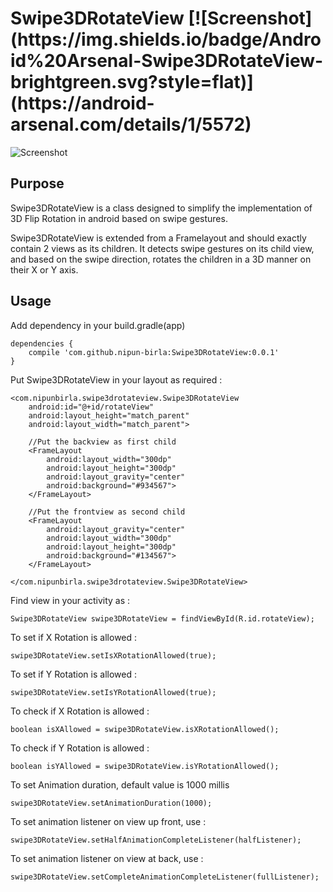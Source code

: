 <h1>Swipe3DRotateView [![Screenshot](https://img.shields.io/badge/Android%20Arsenal-Swipe3DRotateView-brightgreen.svg?style=flat)](https://android-arsenal.com/details/1/5572) </h1>

![Screenshot](https://cloud.githubusercontent.com/assets/7312366/21467583/d5905664-ca18-11e6-898c-8b8b2ca6d03a.gif)

<h2>Purpose</h2>
Swipe3DRotateView is a class designed to simplify the implementation of 3D Flip Rotation in android based on swipe gestures.

Swipe3DRotateView is extended from a Framelayout and should exactly contain 2 views as its children. It detects swipe gestures on its child view, and based on the swipe direction, rotates the children in a 3D manner on their X or Y axis.

<h2>Usage</h2>

Add dependency in your build.gradle(app)

    dependencies {
        compile 'com.github.nipun-birla:Swipe3DRotateView:0.0.1'
    }

Put Swipe3DRotateView in your layout as required :

    <com.nipunbirla.swipe3drotateview.Swipe3DRotateView
        android:id="@+id/rotateView"
        android:layout_height="match_parent"
        android:layout_width="match_parent">

        //Put the backview as first child
        <FrameLayout
            android:layout_width="300dp"
            android:layout_height="300dp"
            android:layout_gravity="center"
            android:background="#934567">
        </FrameLayout>

        //Put the frontview as second child
        <FrameLayout
            android:layout_gravity="center"
            android:layout_width="300dp"
            android:layout_height="300dp"
            android:background="#134567">
        </FrameLayout>

    </com.nipunbirla.swipe3drotateview.Swipe3DRotateView>

Find view in your activity as :

    Swipe3DRotateView swipe3DRotateView = findViewById(R.id.rotateView);

To set if X Rotation is allowed :

    swipe3DRotateView.setIsXRotationAllowed(true);

To set if Y Rotation is allowed :

    swipe3DRotateView.setIsYRotationAllowed(true);

To check if X Rotation is allowed :

    boolean isXAllowed = swipe3DRotateView.isXRotationAllowed();

To check if Y Rotation is allowed :

    boolean isYAllowed = swipe3DRotateView.isYRotationAllowed();

To set Animation duration, default value is 1000 millis

    swipe3DRotateView.setAnimationDuration(1000);

To set animation listener on view up front, use :

    swipe3DRotateView.setHalfAnimationCompleteListener(halfListener);

To set animation listener on view at back, use :

    swipe3DRotateView.setCompleteAnimationCompleteListener(fullListener);




